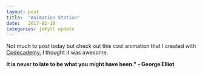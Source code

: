 ```yaml
---
layout: post
title:  "Animation Station"
date:   2017-02-18
categories: jekyll update
---
```

Not much to post today but check out this cool animation that I created with [Codecademy](www.codecademy.com)<!---need to figure out how to open in a new tab page-->, I thought it was awesome.

<b>It is never to late to be what you might have been." - George Elliot</b>

<canvas id="myCanvas"></canvas>
<script type="text/javascript" src="https://s3.amazonaws.com/codecademy-content/courses/hour-of-code/js/bubbles.js"></script>
<script type="text/javascript" src="/js/animate.js"></script>
